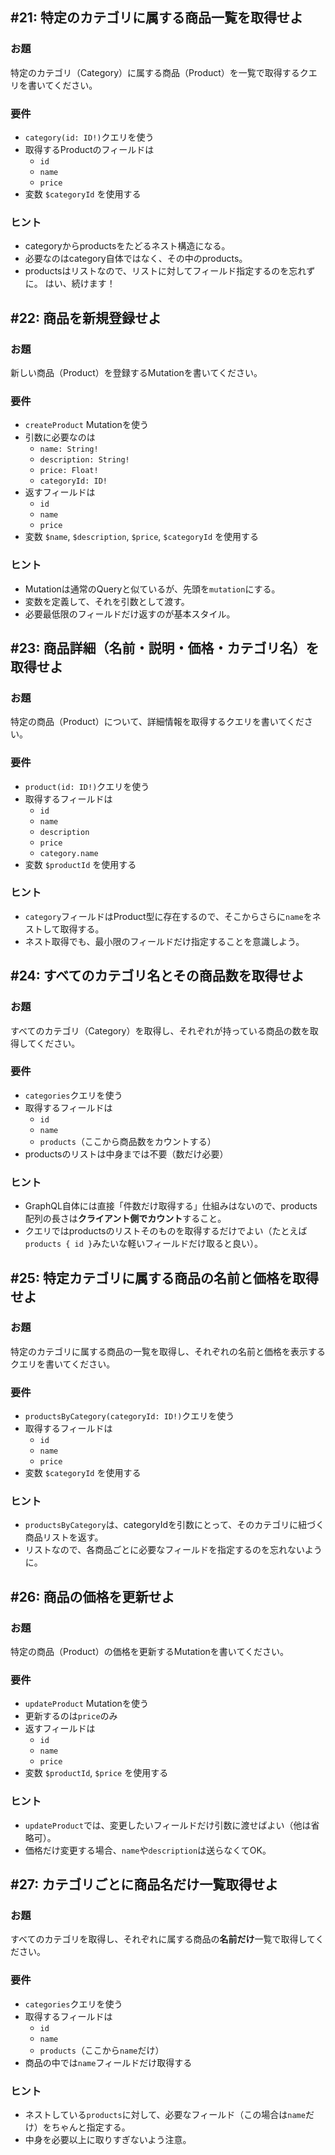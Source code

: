 ## #21: 特定のカテゴリに属する商品一覧を取得せよ

### お題
特定のカテゴリ（Category）に属する商品（Product）を一覧で取得するクエリを書いてください。

### 要件
- `category(id: ID!)`クエリを使う
- 取得するProductのフィールドは
  - `id`
  - `name`
  - `price`
- 変数 `$categoryId` を使用する

### ヒント
- categoryからproductsをたどるネスト構造になる。
- 必要なのはcategory自体ではなく、その中のproducts。
- productsはリストなので、リストに対してフィールド指定するのを忘れずに。
はい、続けます！


## #22: 商品を新規登録せよ

### お題
新しい商品（Product）を登録するMutationを書いてください。

### 要件
- `createProduct` Mutationを使う
- 引数に必要なのは
  - `name: String!`
  - `description: String!`
  - `price: Float!`
  - `categoryId: ID!`
- 返すフィールドは
  - `id`
  - `name`
  - `price`
- 変数 `$name`, `$description`, `$price`, `$categoryId` を使用する

### ヒント
- Mutationは通常のQueryと似ているが、先頭を`mutation`にする。
- 変数を定義して、それを引数として渡す。
- 必要最低限のフィールドだけ返すのが基本スタイル。

## #23: 商品詳細（名前・説明・価格・カテゴリ名）を取得せよ

### お題
特定の商品（Product）について、詳細情報を取得するクエリを書いてください。

### 要件
- `product(id: ID!)`クエリを使う
- 取得するフィールドは
  - `id`
  - `name`
  - `description`
  - `price`
  - `category.name`
- 変数 `$productId` を使用する

### ヒント
- `category`フィールドはProduct型に存在するので、そこからさらに`name`をネストして取得する。
- ネスト取得でも、最小限のフィールドだけ指定することを意識しよう。

## #24: すべてのカテゴリ名とその商品数を取得せよ

### お題
すべてのカテゴリ（Category）を取得し、それぞれが持っている商品の数を取得してください。

### 要件
- `categories`クエリを使う
- 取得するフィールドは
  - `id`
  - `name`
  - `products`（ここから商品数をカウントする）
- productsのリストは中身までは不要（数だけ必要）

### ヒント
- GraphQL自体には直接「件数だけ取得する」仕組みはないので、products配列の長さは**クライアント側でカウント**すること。
- クエリではproductsのリストそのものを取得するだけでよい（たとえば`products { id }`みたいな軽いフィールドだけ取ると良い）。

## #25: 特定カテゴリに属する商品の名前と価格を取得せよ

### お題
特定のカテゴリに属する商品の一覧を取得し、それぞれの名前と価格を表示するクエリを書いてください。

### 要件
- `productsByCategory(categoryId: ID!)`クエリを使う
- 取得するフィールドは
  - `id`
  - `name`
  - `price`
- 変数 `$categoryId` を使用する

### ヒント
- `productsByCategory`は、categoryIdを引数にとって、そのカテゴリに紐づく商品リストを返す。
- リストなので、各商品ごとに必要なフィールドを指定するのを忘れないように。


## #26: 商品の価格を更新せよ

### お題
特定の商品（Product）の価格を更新するMutationを書いてください。

### 要件
- `updateProduct` Mutationを使う
- 更新するのは`price`のみ
- 返すフィールドは
  - `id`
  - `name`
  - `price`
- 変数 `$productId`, `$price` を使用する

### ヒント
- `updateProduct`では、変更したいフィールドだけ引数に渡せばよい（他は省略可）。
- 価格だけ変更する場合、`name`や`description`は送らなくてOK。


## #27: カテゴリごとに商品名だけ一覧取得せよ

### お題
すべてのカテゴリを取得し、それぞれに属する商品の**名前だけ**一覧で取得してください。

### 要件
- `categories`クエリを使う
- 取得するフィールドは
  - `id`
  - `name`
  - `products`（ここから`name`だけ）
- 商品の中では`name`フィールドだけ取得する

### ヒント
- ネストしている`products`に対して、必要なフィールド（この場合は`name`だけ）をちゃんと指定する。
- 中身を必要以上に取りすぎないよう注意。
